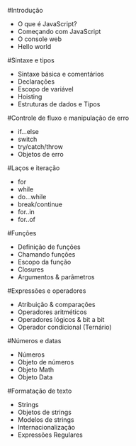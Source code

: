 #Introdução
  - O que é JavaScript?
  - Começando com JavaScript
  -    O console web
  -    Hello world

#Sintaxe e tipos
  - Sintaxe básica e comentários
  - Declarações
  - Escopo de variável
  - Hoisting
  - Estruturas de dados e Tipos

#Controle de fluxo e manipulação de erro
  - if...else
  - switch
  - try/catch/throw
  - Objetos de erro

#Laços e iteração
  - for
  - while
  - do...while
  - break/continue
  - for..in
  - for..of

#Funções
  - Definição de funções
  - Chamando funções
  - Escopo da função
  - Closures
  - Argumentos & parâmetros

#Expressões e operadores
  - Atribuição & comparações
  - Operadores aritméticos
  - Operadores lógicos & bit a bit
  - Operador condicional (Ternário)

#Números e datas
  - Números
  - Objeto de números
  - Objeto Math
  - Objeto Data

#Formatação de texto
  - Strings
  - Objetos de strings
  - Modelos de strings
  - Internacionalização
  - Expressões Regulares
